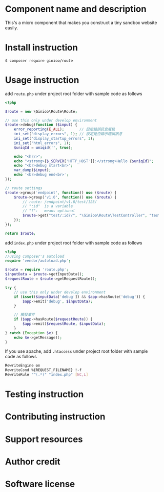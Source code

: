 # Component name and description
This's a micro component that makes you construct a tiny sandbox website easily.

# Install instruction
```
$ composer require ginioo/route
```

# Usage instruction
add `route.php` under project root folder with sample code as follows
```php
<?php

$route = new \Ginioo\Route\Route;

// use this only under develop environment
$route->debug(function ($input) {
    error_reporting(E_ALL);       // 設定錯誤訊息層級
    ini_set("display_errors", 1); // 設定是否顯示錯誤訊息
    ini_set("display_startup_errors", 1);
    ini_set("html_errors", 1);
    $uniqId = uniqid('', true);

    echo "<hr/>";
    echo "<strong>{$_SERVER['HTTP_HOST']}:</strong>Hello {$uniqId}";
    echo "<br>debug start<br>";
    var_dump($input);
    echo '<br>debug end<br>';
});

// route settings
$route->group('endpoint', function() use ($route) {
    $route->group('v1.0', function() use ($route) {
        // route: /endpoint/v1.0/test/123/
        // ":id"  is a variable
        // "?":   means optional
        $route->get("test/:id?/", "\Ginioo\Route\TestController", "test");
    });
});

return $route;
```

add `index.php` under project root folder with sample code as follows
```php
<?php
//using composer's autoload
require 'vendor/autoload.php';

$route = require 'route.php';
$inputData = $route->getInputData();
$requestRoute = $route->getRequestRoute();

try {
    // use this only under develop environment
    if (isset($inputData['debug']) && $app->hasRoute('debug')) {
        $app->emit('debug', $inputData);
    }

    // 觸發事件
    if ($app->hasRoute($requestRoute)) {
        $app->emit($requestRoute, $inputData);
    }
} catch (Exception $e) {
    echo $e->getMessage();
}
```

If you use apache, add `.htaccess` under project root folder with sample code as follows
```sh
RewriteEngine on
RewriteCond %{REQUEST_FILENAME} !-f
RewriteRule "^(.*)" "index.php" [NC,L]
```

# Testing instruction

# Contributing instruction

# Support resources

# Author credit

# Software license
